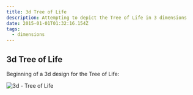 ```yaml
---
title: 3d Tree of Life
description: Attempting to depict the Tree of Life in 3 dimensions
date: 2015-01-01T01:32:16.154Z
tags:
  - dimensions
---
```


## 3d Tree of Life

Beginning of a 3d design for the Tree of Life:

![3d - Tree of Life](/posts/img/tol/fn-pillar.png)
